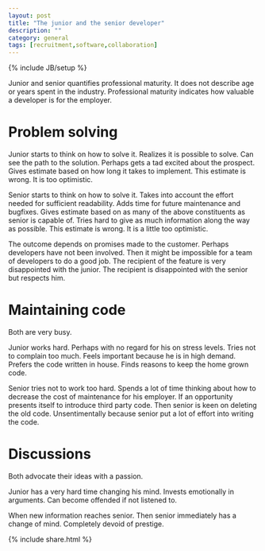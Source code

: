 ```yaml
---
layout: post
title: "The junior and the senior developer"
description: ""
category: general
tags: [recruitment,software,collaboration]
---
```

{% include JB/setup %}

Junior and senior quantifies professional maturity.
It does not describe age or years spent in the industry.
Professional maturity indicates how valuable a developer is for the employer.

# Problem solving

Junior starts to think on how to solve it.
Realizes it is possible to solve.
Can see the path to the solution.
Perhaps gets a tad excited about the prospect.
Gives estimate based on how long it takes to implement.
This estimate is wrong.
It is too optimistic.

Senior starts to think on how to solve it.
Takes into account the effort needed for sufficient readability.
Adds time for future maintenance and bugfixes.
Gives estimate based on as many of the above constituents as senior is capable of.
Tries hard to give as much information along the way as possible.
This estimate is wrong.
It is a little too optimistic.

The outcome depends on promises made to the customer.
Perhaps developers have not been involved.
Then it might be impossible for a team of developers to do a good job.
The recipient of the feature is very disappointed with the junior.
The recipient is disappointed with the senior but respects him.

# Maintaining code

Both are very busy.

Junior works hard.
Perhaps with no regard for his on stress levels.
Tries not to complain too much.
Feels important because he is in high demand.
Prefers the code written in house.
Finds reasons to keep the home grown code.

Senior tries not to work too hard.
Spends a lot of time thinking about how to decrease the cost of maintenance for his employer.
If an opportunity presents itself to introduce third party code.
Then senior is keen on deleting the old code.
Unsentimentally because senior put a lot of effort into writing the code.

# Discussions

Both advocate their ideas with a passion.

Junior has a very hard time changing his mind.
Invests emotionally in arguments.
Can become offended if not listened to.

When new information reaches senior.
Then senior immediately has a change of mind.
Completely devoid of prestige.


{% include share.html %}
